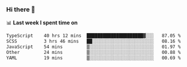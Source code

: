 ### Hi there 👋

<!--
**DBvc/DBvc** is a ✨ _special_ ✨ repository because its `README.md` (this file) appears on your GitHub profile.

Here are some ideas to get you started:

- 🔭 I’m currently working on ...
- 🌱 I’m currently learning ...
- 👯 I’m looking to collaborate on ...
- 🤔 I’m looking for help with ...
- 💬 Ask me about ...
- 📫 How to reach me: ...
- 😄 Pronouns: ...
- ⚡ Fun fact: ...
-->

📊 **Last week I spent time on**
<!--START_SECTION:waka-->

```txt
TypeScript    40 hrs 12 mins  █████████████████████▓░░░   87.05 %
SCSS          3 hrs 46 mins   ██░░░░░░░░░░░░░░░░░░░░░░░   08.16 %
JavaScript    54 mins         ▒░░░░░░░░░░░░░░░░░░░░░░░░   01.97 %
Other         24 mins         ▒░░░░░░░░░░░░░░░░░░░░░░░░   00.88 %
YAML          19 mins         ▒░░░░░░░░░░░░░░░░░░░░░░░░   00.69 %
```

<!--END_SECTION:waka-->
